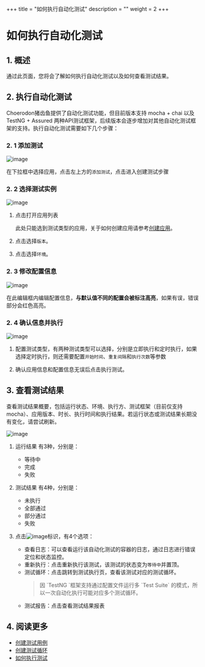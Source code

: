 +++
title = "如何执行自动化测试"
description = ""
weight = 2
+++

# 如何执行自动化测试

## 1. 概述

通过此页面，您将会了解如何执行自动化测试以及如何查看测试结果。


## 2. 执行自动化测试

Choerodon猪齿鱼提供了自动化测试功能，但目前版本支持 mocha + chai 以及 TestNG + Assured 两种API测试框架，后续版本会逐步增加对其他自动化测试框架的支持。执行自动化测试需要如下几个步骤：

### 2. 1 添加测试

![image](/docs/user-guide/test/automation/image/AutoTest-02.png)

在下拉框中选择应用，点击左上方的`添加测试`，点击进入创建测试步骤

### 2. 2 选择测试实例

![image](/docs/user-guide/test/automation/image/AutoTest-03.png)

1. 点击打开应用列表

    此处只能选到测试类型的应用，关于如何创建应用请参考[创建应用](../../../development/application-service/create-app-service)。

2. 点击选择`版本`。

3. 点击选择`环境`。

### 2. 3 修改配置信息

![image](/docs/user-guide/test/automation/image/AutoTest-04.png)

在此编辑框内编辑配置信息，**与默认值不同的配置会被标注高亮**，如果有误，错误部分会红色高亮。

### 2. 4 确认信息并执行

![image](/docs/user-guide/test/automation/image/AutoTest-05.png)

1. 配置测试类型，有两种测试类型可以选择，分别是立即执行和定时执行，如果选择定时执行，则还需要配置`开始时间`、`重复间隔`和`执行次数`等参数

2. 确认应用信息和配置信息无误后点击执行测试。

## 3. 查看测试结果

查看测试结果概要，包括运行状态、环境、执行方、测试框架（目前仅支持mocha）、应用版本、时长、执行时间和执行结果。若运行状态或测试结果长期没有变化，请尝试刷新。

![image](/docs/user-guide/test/automation/image/AutoTest-06.png)

1. 运行结果 有3种，分别是：

    - 等待中
    - 完成
    - 失败

2. 测试结果 有4种，分别是：

    - 未执行
    - 全部通过
    - 部分通过
    - 失败

3. 点击![image](https://minio.choerodon.com.cn/knowledgebase-service/file_0075dbbe627940238b5c67301edb1730_blob.png)标识，有4个选项：

    - 查看日志：可以查看运行该自动化测试的容器的日志，通过日志进行错误定位和状态监控。
    - 重新执行：点击重新执行该测试，该测试的状态变为`等待中`并置顶。
    - 测试循环：点击跳转到测试执行页，查看该测试对应的测试循环。
        <blockquote class="note"> 
        因 `TestNG `框架支持通过配置文件运行多 `Test Suite` 的模式，所以一次自动化执行可能对应多个测试循环。
        </blockquote>
    - 测试报告：点击查看测试结果报表

## 4. 阅读更多

- [创建测试用例](../../store/create)
- [创建测试循环](../../plan/create)
- [如何执行测试](../../execution/howto-excute)

